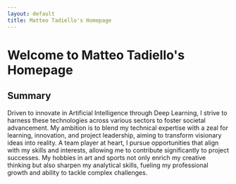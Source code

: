 ```yaml
---
layout: default
title: Matteo Tadiello's Homepage
---
```


# Welcome to Matteo Tadiello's Homepage

## Summary

Driven to innovate in Artificial Intelligence through Deep Learning, I strive to harness these technologies across various sectors to foster societal advancement. My ambition is to blend my technical expertise with a zeal for learning, innovation, and project leadership, aiming to transform visionary ideas into reality. A team player at heart, I pursue opportunities that align with my skills and interests, allowing me to contribute significantly to project successes. My hobbies in art and sports not only enrich my creative thinking but also sharpen my analytical skills, fueling my professional growth and ability to tackle complex challenges.

